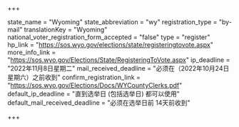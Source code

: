 +++

state_name = "Wyoming"
state_abbreviation = "wy"
registration_type = "by-mail"
translationKey = "Wyoming"
national_voter_registration_form_accepted = "false"
type = "register"
hp_link = "https://sos.wyo.gov/elections/state/registeringtovote.aspx"
more_info_link = "https://sos.wyo.gov/Elections/State/RegisteringToVote.aspx"
ip_deadline = "2022年11月8日星期二"
mail_received_deadline = "必须在（2022年10月24日星期六）之前收到"
confirm_registration_link = "https://sos.wyo.gov/Elections/Docs/WYCountyClerks.pdf"
default_ip_deadline = "直到选举日 (包括选举日) 都可以使用"
default_mail_received_deadline = "必须在选举日前 14天前收到"

+++